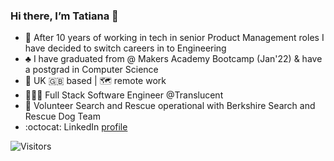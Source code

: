 ### Hi there, I’m Tatiana 👋
- :seedling: After 10 years of working in tech in senior Product Management roles I have decided to switch careers in to Engineering 
- :clubs: I have graduated from @ Makers Academy Bootcamp (Jan'22) & have a postgrad in Computer Science
- :round_pushpin: UK :uk: based | :world_map: remote work
- 👩🏻‍💻 Full Stack Software Engineer @Translucent
- :dog: Volunteer Search and Rescue operational with Berkshire Search and Rescue Dog Team
- :octocat: LinkedIn [profile](https://www.linkedin.com/in/tatiananantes/)
 

![Visitors](https://api.visitorbadge.io/api/visitors?path=https%3A%2F%2Fgithub.com%2Ftatiananantes&countColor=%23dce775)

<!--
**tatiananantes/TatianaNantes** is a ✨ _special_ ✨ repository because its `README.md` (this file) appears on your GitHub profile.

Here are some ideas to get you started:


- 🌱 I’m currently learning ...
- 👯 I’m looking to collaborate on ...
- 🤔 I’m looking for help with ...
- 💬 Ask me about ...
- 📫 How to reach me: ...

- ⚡ Fun fact: ...
-->
